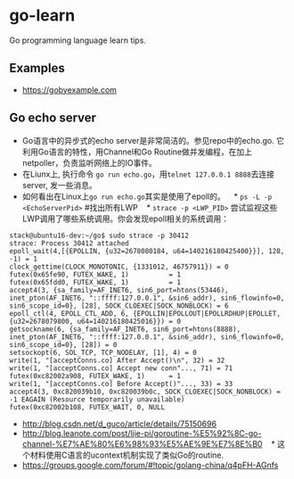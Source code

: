 # go-learn
Go programming language learn tips.

## Examples
* https://gobyexample.com

## Go echo server
* Go语言中的异步式的echo server是非常简洁的。参见repo中的echo.go. 它利用Go语言的特性，用Channel和Go Routine做并发编程，在加上netpoller，负责监听网络上的IO事件。
* 在Liunx上, 执行命令 `go run echo.go`，用`telnet 127.0.0.1 8888`去连接server, 发一些消息。
* 如何看出在Linux上`go run echo.go`其实是使用了epoll的。 
    * `ps -L -p <EchoServerPid>` #找出所有LWP
    * `strace -p <LWP_PID>` 尝试监视这些LWP调用了哪些系统调用。你会发现epoll相关的系统调用：
    
```shell
stack@ubuntu16-dev:~/go$ sudo strace -p 30412
strace: Process 30412 attached
epoll_wait(4,[{EPOLLIN, {u32=2678080184, u64=140216180425400}}], 128, -1) = 1
clock_gettime(CLOCK_MONOTONIC, {1331012, 46757911}) = 0
futex(0x65fe90, FUTEX_WAKE, 1)          = 1
futex(0x65fdd0, FUTEX_WAKE, 1)          = 1
accept4(3, {sa_family=AF_INET6, sin6_port=htons(53446), inet_pton(AF_INET6, "::ffff:127.0.0.1", &sin6_addr), sin6_flowinfo=0, sin6_scope_id=0}, [28], SOCK_CLOEXEC|SOCK_NONBLOCK) = 6
epoll_ctl(4, EPOLL_CTL_ADD, 6, {EPOLLIN|EPOLLOUT|EPOLLRDHUP|EPOLLET, {u32=2678079800, u64=140216180425016}}) = 0
getsockname(6, {sa_family=AF_INET6, sin6_port=htons(8888), inet_pton(AF_INET6, "::ffff:127.0.0.1", &sin6_addr), sin6_flowinfo=0, sin6_scope_id=0}, [28]) = 0
setsockopt(6, SOL_TCP, TCP_NODELAY, [1], 4) = 0
write(1, "[acceptConns.co] After Accept()\n", 32) = 32
write(1, "[acceptConns.co] Accept new conn"..., 71) = 71
futex(0xc82002a908, FUTEX_WAKE, 1)      = 1
write(1, "[acceptConns.co] Before Accept()"..., 33) = 33
accept4(3, 0xc820039b10, 0xc820039b0c, SOCK_CLOEXEC|SOCK_NONBLOCK) = -1 EAGAIN (Resource temporarily unavailable)
futex(0xc82002b108, FUTEX_WAIT, 0, NULL
```
    
* http://blog.csdn.net/d_guco/article/details/75150696
* http://blog.leanote.com/post/ljie-pi/goroutine-%E5%92%8C-go-channel-%E7%AE%80%E6%98%93%E5%AE%9E%E7%8E%B0
    * 这个材料使用C语言的ucontext机制实现了类似Go的routine. 
* https://groups.google.com/forum/#!topic/golang-china/q4pFH-AGnfs

